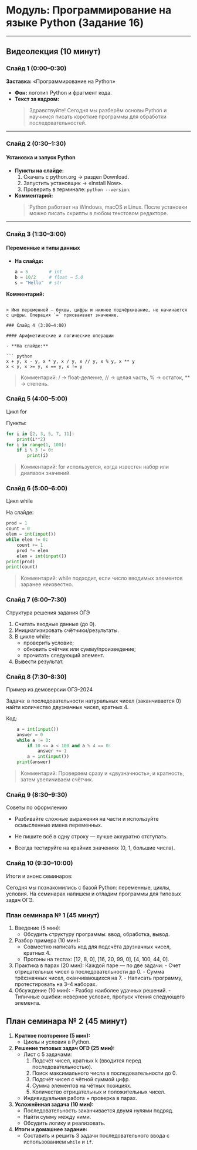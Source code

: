 # Модуль: Программирование на языке Python (Задание 16)

---

## Видеолекция (10 минут)

### Слайд 1 (0:00–0:30)  
**Заставка:** «Программирование на Python»  
- **Фон:** логотип Python и фрагмент кода.  
- **Текст за кадром:**  
  > Здравствуйте! Сегодня мы разберём основы Python и научимся писать короткие программы для обработки последовательностей.

---

### Слайд 2 (0:30–1:30)  
#### Установка и запуск Python  
- **Пункты на слайде:**  
  1. Скачать с python.org → раздел Download.  
  2. Запустить установщик → «Install Now».  
  3. Проверить в терминале: `python --version`.  
- **Комментарий:**  
  > Python работает на Windows, macOS и Linux. После установки можно писать скрипты в любом текстовом редакторе.

---

### Слайд 3 (1:30–3:00)  
#### Переменные и типы данных  
- **На слайде:**  
  ```python
  a = 5        # int
  b = 10/2     # float → 5.0
  s = "Hello"  # str
**Комментарий:**
```

> Имя переменной — буквы, цифры и нижнее подчёркивание, не начинается с цифры. Операция `=` присваивает значение.

### Слайд 4 (3:00–4:00)

#### Арифметические и логические операции

- **На слайде:**

``` python
x + y, x - y, x * y, x / y, x // y, x % y, x ** y
x < y, x >= y, x == y, x != y
```
> Комментарий:
	 / → float-деление, // → целая часть, % → остаток, ** → степень.

### Слайд 5 (4:00–5:00)
Цикл for

Пункты:

``` python
for i in [2, 3, 5, 7, 11]:
	print(i**2)
for i in range(1, 100):
	if i % 3 != 0:
		print(i)
```
> Комментарий:
	for используется, когда известен набор или диапазон значений.

### Слайд 6 (5:00–6:00)
Цикл while

На слайде:
```python 
prod = 1
count = 0
elem = int(input())
while elem != 0:
	count += 1
	prod *= elem
	elem = int(input())
print(prod)
print(count)
```
> Комментарий:
	while подходит, если число вводимых элементов заранее неизвестно.

### Слайд 7 (6:00–7:30)
Структура решения задания ОГЭ

1. Считать входные данные (до 0).
2. Инициализировать счётчики/результаты.
3. В цикле while:
	- проверить условие;
	- обновить счётчик или сумму/произведение;
    - прочитать следующий элемент.
4. Вывести результат.

### Слайд 8 (7:30–8:30)
Пример из демоверсии ОГЭ-2024

Задача: в последовательности натуральных чисел (заканчивается 0) найти количество двузначных чисел, кратных 4.

Код:

``` python
    a = int(input())
    answer = 0
    while a != 0:
        if 10 <= a < 100 and a % 4 == 0:
            answer += 1
        a = int(input())
    print(answer)
```
> Комментарий:
	Проверяем сразу и «двузначность», и кратность, затем увеличиваем счётчик.

### Слайд 9 (8:30–9:30)
Советы по оформлению

- Разбивайте сложные выражения на части и используйте осмысленные имена переменных.

- Не пишите всё в одну строку — лучше аккуратно отступать.

- Всегда тестируйте на крайних значениях (0, 1, большие числа).

### Слайд 10 (9:30–10:00)
Итоги и анонс семинаров:

Сегодня мы познакомились с базой Python: переменные, циклы, условия. На семинарах напишем и отладим программы для типовых задач ОГЭ.

### План семинара № 1 (45 минут)

1. Введение (5 мин):
	- Обсудить структуру программы: ввод, обработка, вывод.
2. Разбор примера (10 мин):
	- Совместно написать код для подсчёта двузначных чисел, кратных 4.
	- Прогоны на тестах: [12, 8, 0], [16, 20, 99, 0], [4, 100, 44, 0].
3.    Практика в парах (20 мин):
    Каждой паре — по две задачи:
	- Счет отрицательных чисел в последовательности до 0.
	- Сумма трёхзначных чисел, оканчивающихся на 7.
	- Написать программу, протестировать на 3–4 наборах.
4.    Обсуждение (10 мин):
	- Разбор наиболее удачных решений.
	- Типичные ошибки: неверное условие, пропуск чтения следующего элемента.

## План семинара № 2 (45 минут)

1. **Краткое повторение (5 мин):**
    - Циклы и условия в Python.
2. **Решение типовых задач ОГЭ (25 мин):**
    - Лист с 5 задачами:
        1. Подсчёт чисел, кратных k (вводится перед последовательностью).
        2. Поиск максимального числа в последовательности до 0.
        3. Подсчёт чисел с чётной суммой цифр.
        4. Сумма элементов на чётных позициях.
        5. Количество отрицательных и положительных чисел.
    - Индивидуальная работа + проверка в парах.
3. **Усложнённая задача (10 мин):**
    - Последовательность заканчивается двумя нулями подряд.
    - Найти сумму между ними.
    - Обсудить логику и реализовать.
4. **Итоги и домашнее задание:**
    - Составить и решить 3 задачи последовательного ввода с использованием `while` и `if`.

